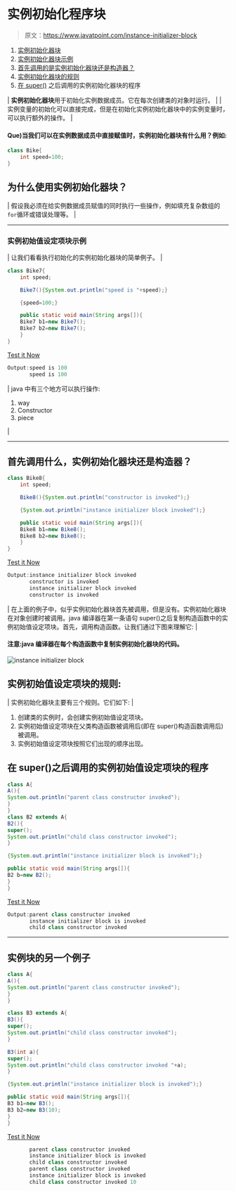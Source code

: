 # 实例初始化程序块

> 原文：<https://www.javatpoint.com/instance-initializer-block>

1.  [实例初始化器块](#)
2.  [实例初始化器块示例](#instanceinitializerex)
3.  [首先调用的是实例初始化器块还是构造器？](#instanceinitializerfirstly)
4.  [实例初始化器块的规则](#instanceinitializerrules)
5.  [在 super()](#instanceinitializersuper) 之后调用的实例初始化器块的程序

| **实例初始化器块**用于初始化实例数据成员。它在每次创建类的对象时运行。 |
| 实例变量的初始化可以直接完成，但是在初始化实例初始化器块中的实例变量时，可以执行额外的操作。 |

#### Que)当我们可以在实例数据成员中直接赋值时，实例初始化器块有什么用？例如:

```java
class Bike{
    int speed=100;
}
```

## 为什么使用实例初始化器块？

| 假设我必须在给实例数据成员赋值的同时执行一些操作，例如填充复杂数组的 `for`循环或错误处理等。 |

* * *

### 实例初始值设定项块示例

| 让我们看看执行初始化的实例初始化器块的简单例子。 |

```java
class Bike7{
    int speed;

    Bike7(){System.out.println("speed is "+speed);}

    {speed=100;}

    public static void main(String args[]){
    Bike7 b1=new Bike7();
    Bike7 b2=new Bike7();
    }    
}

```

[Test it Now](https://www.javatpoint.com/opr/test.jsp?filename=Bike7)

```java
Output:speed is 100
       speed is 100

```

| java 中有三个地方可以执行操作:

1.  way
2.  Constructor
3.  piece

 |

* * *

## 首先调用什么，实例初始化器块还是构造器？

```java
class Bike8{
    int speed;

    Bike8(){System.out.println("constructor is invoked");}

    {System.out.println("instance initializer block invoked");}

    public static void main(String args[]){
    Bike8 b1=new Bike8();
    Bike8 b2=new Bike8();
    }    
}

```

[Test it Now](https://www.javatpoint.com/opr/test.jsp?filename=Bike8)

```java
Output:instance initializer block invoked
       constructor is invoked
       instance initializer block invoked
       constructor is invoked

```

| 在上面的例子中，似乎实例初始化器块首先被调用，但是没有。实例初始化器块在对象创建时被调用。java 编译器在第一条语句 super()之后复制构造函数中的实例初始值设定项块。首先，调用构造函数。让我们通过下图来理解它: |

#### 注意:java 编译器在每个构造函数中复制实例初始化器块的代码。

![instance initializer block](../img/dfae591277abd85111a788a181ddaebc.png)

## 实例初始值设定项块的规则:

| 实例初始化器块主要有三个规则。它们如下: |

1.  创建类的实例时，会创建实例初始值设定项块。
2.  实例初始值设定项块在父类构造函数被调用后(即在 super()构造函数调用后)被调用。
3.  实例初始值设定项块按照它们出现的顺序出现。

## 在 super()之后调用的实例初始值设定项块的程序

```java
class A{
A(){
System.out.println("parent class constructor invoked");
}
}
class B2 extends A{
B2(){
super();
System.out.println("child class constructor invoked");
}

{System.out.println("instance initializer block is invoked");}

public static void main(String args[]){
B2 b=new B2();
}
}

```

[Test it Now](https://www.javatpoint.com/opr/test.jsp?filename=B2)

```java
Output:parent class constructor invoked
       instance initializer block is invoked
       child class constructor invoked

```

* * *

## 实例块的另一个例子

```java
class A{
A(){
System.out.println("parent class constructor invoked");
}
}

class B3 extends A{
B3(){
super();
System.out.println("child class constructor invoked");
}

B3(int a){
super();
System.out.println("child class constructor invoked "+a);
}

{System.out.println("instance initializer block is invoked");}

public static void main(String args[]){
B3 b1=new B3();
B3 b2=new B3(10);
}
}

```

[Test it Now](https://www.javatpoint.com/opr/test.jsp?filename=B3)

```java
       parent class constructor invoked
       instance initializer block is invoked
       child class constructor invoked
       parent class constructor invoked
       instance initializer block is invoked
       child class constructor invoked 10

```